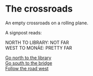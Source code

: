 # The crossroads

An empty crossroads on a rolling plane.  

A signpost reads: 

NORTH TO LIBRARY: NOT FAR  
WEST TO MONÁE: PRETTY FAR  

[Go north to the library](library.html)  
[Go south to the bridge](bridge.html)  
[Follow the road west](roadEast.html)  
